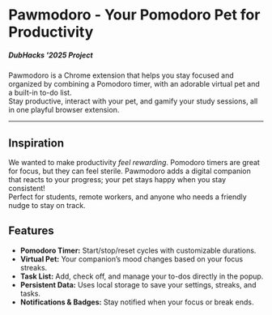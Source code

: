 # Pawmodoro - Your Pomodoro Pet for Productivity
##### DubHacks '2025 Project
Pawmodoro is a Chrome extension that helps you stay focused and organized by combining a Pomodoro timer, with an adorable virtual pet and a built-in to-do list.  
Stay productive, interact with your pet, and gamify your study sessions, all in one playful browser extension.

---

## Inspiration
We wanted to make productivity *feel rewarding*. Pomodoro timers are great for focus, but they can feel sterile. Pawmodoro adds a digital companion that reacts to your progress; your pet stays happy when you stay consistent!  
Perfect for students, remote workers, and anyone who needs a friendly nudge to stay on track.

## Features
- **Pomodoro Timer:** Start/stop/reset cycles with customizable durations.
- **Virtual Pet:** Your companion’s mood changes based on your focus streaks.
- **Task List:** Add, check off, and manage your to-dos directly in the popup.
- **Persistent Data:** Uses local storage to save your settings, streaks, and tasks.
- **Notifications & Badges:** Stay notified when your focus or break ends.
